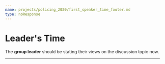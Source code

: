 ```yaml
---
name: projects/policing_2020/first_speaker_time_footer.md
type: noResponse
---
```


# Leader's Time

The **group leader** should be stating their views on the discussion topic now.

---
